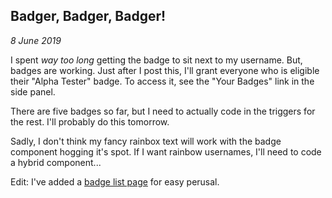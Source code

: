Badger, Badger, Badger!
---
_8 June 2019_

I spent *way too long* getting the badge to sit next to my username. But, badges are working. Just after I post this, I'll grant everyone who is eligible their "Alpha Tester" badge. To access it, see the "Your Badges" link in the side panel.

There are five badges so far, but I need to actually code in the triggers for the rest. I'll probably do this tomorrow.

Sadly, I don't think my fancy rainbox text will work with the badge component hogging it's spot. If I want rainbow usernames, I'll need to code a hybrid component...

Edit: I've added a [badge list page](/badges/list) for easy perusal.